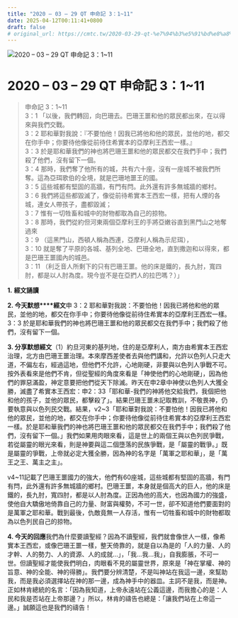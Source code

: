 ```yaml
---
title: "2020 – 03 – 29 QT 申命記 3：1~11"
date: 2025-04-12T00:11:41+0800
draft: false
# original_url: https://cmtc.tw/2020-03-29-qt-%e7%94%b3%e5%91%bd%e8%a8%98-3%ef%bc%9a111
---
```


![2020 – 03 – 29 QT 申命記 3：1\~11](/images/qt.jpg   "2020 – 03 – 29 QT 申命記 3：1\~11")

# 2020 – 03 – 29 QT 申命記 3：1\~11

> 申命記 3：1\~11  
> 3：1 「以後，我們轉回，向巴珊去。巴珊王噩和他的眾民都出來，在以得來與我們交戰。  
> 3：2 耶和華對我說：『不要怕他！因我已將他和他的眾民，並他的地，都交在你手中；你要待他像從前待住希實本的亞摩利王西宏一樣。』  
> 3：3 於是耶和華我們的神也將巴珊王噩和他的眾民都交在我們手中；我們殺了他們，沒有留下一個。  
> 3：4 那時，我們奪了他所有的城，共有六十座，沒有一座城不被我們所奪。這為亞珥歌伯的全境，就是巴珊地噩王的國。  
> 3：5 這些城都有堅固的高牆，有門有閂。此外還有許多無城牆的鄉村。  
> 3：6 我們將這些都毀滅了，像從前待希實本王西宏一樣，把有人煙的各城，連女人帶孩子，盡都毀滅；  
> 3：7 惟有一切牲畜和城中的財物都取為自己的掠物。  
> 3：8 那時，我們從約但河東兩個亞摩利王的手將亞嫩谷直到黑門山之地奪過來  
> 3：9 （這黑門山，西頓人稱為西連，亞摩利人稱為示尼珥），  
> 3：10 就是奪了平原的各城、基列全地、巴珊全地，直到撒迦和以得來，都是巴珊王噩國內的城邑。  
> 3：11 （利乏音人所剩下的只有巴珊王噩。他的床是鐵的，長九肘，寬四肘，都是以人肘為度。現今豈不是在亞捫人的拉巴嗎？）」

**1.** **經文誦讀**

**2. 今天默想****經文**申 3：2 耶和華對我說：不要怕他！因我已將他和他的眾民，並他的地，都交在你手中；你要待他像從前待住希實本的亞摩利王西宏一樣。  
3：3 於是耶和華我們的神也將巴珊王噩和他的眾民都交在我們手中；我們殺了他們，沒有留下一個。

**3. 分享默想經文**（1）約旦河東的基列地，住的是亞摩利人，南方由希實本王西宏治理，北方由巴珊王噩治理。本來摩西差使者去與他們講和，允許以色列人只走大道，不偏左右，經過這地，但他們不允許，心地剛硬，非要與以色列人爭戰不可。按外表看來是他們不肯，但從聖經的角度來看是「神使他們的心地剛硬」，因為他們的罪惡滿盈，神定意要把他們從天下除滅。昨天在申2章中神使以色列人大獲全勝，滅盡了希實本王西宏：申2：33「耶和華-我們的神將他交給我們，我個把他和他的孩子，並他的眾民，都擊殺了」。結果巴珊王噩未記取教訓，不敬畏神，仍要執意與以色列民交戰。結果，v2\~3「耶和華對我說：不要怕他！因我已將他和他的眾民，並他的地，都交在你手中；你要待他像從前待住希實本的亞摩利王西宏一樣。於是耶和華我們的神也將巴珊王噩和他的眾民都交在我們手中；我們殺了他們，沒有留下一個。」我們如果用肉眼來看，這是世上的兩個王與以色列民爭戰，若從屬靈的眼光來看，則是神要與這二個墮落的民族爭戰，是「屬靈的戰爭。」既是屬靈的爭戰，上帝就必定大獲全勝，因為神的名字是「萬軍之耶和華」，是「萬王之王、萬主之主」。

v4\~11記載了巴珊王噩國力的強大，他們有60座城，這些城都有堅固的高牆，有門有閂，此外還有許多無城牆的鄉村。巴珊王噩，本身就是個高大的巨人，他的床是鐵的，長九肘，寬四肘，都是以人肘為度。正因為他的高大，也因為國力的強盛，使他自大驕傲地倚靠自己的力量、財富與權勢，不可一世，卻不知道他們要面對的是萬軍之耶和華。戰到最後，仇敵竟無一人存活，惟有一切牲畜和城中的財物都取為以色列民自己的掠物。

**4. 今天的回應**我們為什麼要讀聖經？因為不讀聖經，我們就會像世人一樣，像希實本王西宏，或像巴珊王噩一樣，整天倚靠的，就是自以為是的「人的力量、人的才幹、人的勢力、人的資源、人的成就…」，「我…我…我」，自我膨脹，不可一世。但讀聖經才能使我們明白，肉眼看不見的屬靈世界，原來是「神在掌權、神的旨意、神的全能、神的得勝」。我們要分辨清楚，不是叫神站在我這一邊，來幫助我，而是我必須選擇站在神的那一邊，成為神手中的器皿。主詞不是我，而是神。正如林肯總統的名言：「因為我知道，上帝永遠站在公義這邊，而我擔心的是：人民和我是否站在上帝那邊？」所以，林肯的禱告也總是：「讓我們站在上帝這一邊。」誠願這也是我們的禱告！